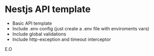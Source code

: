 # Nestjs API template

- Basic API template
- Include .env config (just create a .env file with enviroments vars)
- Include global validations
- Include http-exception and timeout interceptor

E.O